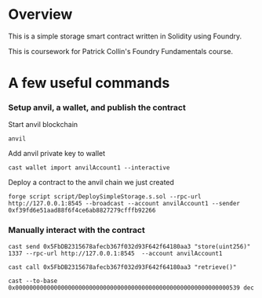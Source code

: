 # Overview
This is a simple storage smart contract written in Solidity using Foundry. 

This is coursework for Patrick Collin's Foundry Fundamentals course.

# A few useful commands

### Setup anvil, a wallet, and publish the contract
Start anvil blockchain
```solidity
anvil
```

Add anvil private key to wallet 
```solidity
cast wallet import anvilAccount1 --interactive
```

Deploy a contract to the anvil chain we just created
```solidity
forge script script/DeploySimpleStorage.s.sol --rpc-url http://127.0.0.1:8545 --broadcast --account anvilAccount1 --sender 0xf39fd6e51aad88f6f4ce6ab8827279cfffb92266
```

### Manually interact with the contract
```solidity
cast send 0x5FbDB2315678afecb367f032d93F642f64180aa3 "store(uint256)" 1337 --rpc-url http://127.0.0.1:8545  --account anvilAccount1 
```

```solidity
cast call 0x5FbDB2315678afecb367f032d93F642f64180aa3 "retrieve()"
```

```solidity
cast --to-base 0x0000000000000000000000000000000000000000000000000000000000000539 dec
```